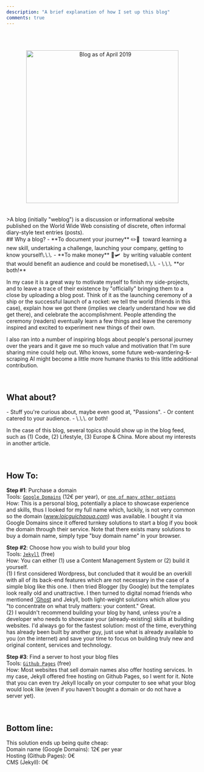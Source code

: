 ```yaml
---
description: "A brief explanation of how I set up this blog"
comments: true
---
```

<br><br>
<center>
    <img class="img-post" src="{{ site.baseurl }}/images/blog-howto.png" alt="Blog as of April 2019" height="auto" width="400">
</center>  
<br><br>
>A blog (initially "weblog") is a discussion or informational website published on the World Wide Web consisting of discrete, often informal diary-style text entries (posts).  

<br>
## Why a blog?
<span/>
- **To document your journey**  ✏️📕  
&nbsp;toward learning a new skill, undertaking a challenge, launching your company, getting to know yourself\.\.\.  
- **To make money**  💸🛩  
&nbsp;by writing valuable content that would benefit an audience and could be monetised\.\.\.  
- \.\.\. **or both!**  

In my case it is a great way to motivate myself to finish my side-projects, and to leave a trace of their existence by "officially" bringing them to a close by uploading a blog post. Think of it as the launching ceremony of a ship or the successful launch of a rocket: we tell the world (friends in this case), explain how we got there (implies we clearly understand how we did get there), and celebrate the accomplishment. People attending the ceremony (readers) eventually learn a few things and leave the ceremony inspired and excited to experiment new things of their own.  

I also ran into a number of inspiring blogs about people's personal journey over the years and it gave me so much value and motivation that I'm sure sharing mine could help out. Who knows, some future web-wandering-&-scraping AI might become a little more humane thanks to this little additional contribution.  
<br><br>

## What about?
<span/>
- Stuff you're curious about, maybe even good at, "Passions".  
- Or content catered to your audience.  
- \.\.\. or both!  

In the case of this blog, several topics should show up in the blog feed, such as (1) Code, (2) Lifestyle, (3) Europe & China. More about my interests in another article.  
<br><br>

## How To:  

**Step #1**: Purchase a domain  
Tools: [`Google Domains`](https://domains.google) (12€ per year), or [`one of many other options`](https://www.google.com/search?q=buy+domain+name)  
How: This is a personal blog, potentially a place to showcase experience and skills, thus I looked for my full name which, luckily, is not very common so the domain (_www.loicguichaoua.com_) was available. I bought it via Google Domains since it offered turnkey solutions to start a blog if you book the domain through their service. Note that there exists many solutions to buy a domain name, simply type "buy domain name" in your browser.  

**Step #2**: Choose how you wish to build your blog  
Tools: [`Jekyll`](https://jekyllrb.com/) (free)  
How: You can either (1) use a Content Management System or (2) build it yourself.  
(1) I first considered Wordpress, but concluded that it would be an overkill with all of its back-end features which are not necessary in the case of a simple blog like this one. I then tried Blogger (by Google) but the templates look really old and unattractive. I then turned to digital nomad friends who mentioned [`Ghost](https://ghost.org/) and Jekyll, both light-weight solutions which allow you "to concentrate on what truly matters: your content." Great.  
(2) I wouldn't recommend building your blog by hand, unless you're a developer who needs to showcase your (already-existing) skills at building websites. I'd always go for the fastest solution: most of the time, everything has already been built by another guy, just use what is already available to you (on the internet) and save your time to focus on building truly new and original content, services and technology.  

**Step #3**: Find a server to host your blog files  
Tools: [`Github Pages`](https://pages.github.com) (free)  
How: Most websites that sell domain names also offer hosting services. In my case, Jekyll offered free hosting on Github Pages, so I went for it. Note that you can even try Jekyll locally on your computer to see what your blog would look like (even if you haven't bought a domain or do not have a server yet).  
<br><br>

## Bottom line:  

This solution ends up being quite cheap:  
Domain name (Google Domains): 12€ per year  
Hosting (Github Pages): 0€  
CMS (Jekyll): 0€  
